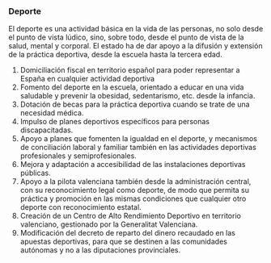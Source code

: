 ### Deporte
El deporte es una actividad básica en la vida de las personas, no solo desde el punto de vista lúdico, sino, sobre todo, desde el punto de vista de la salud, mental y corporal. El estado ha de dar apoyo a la difusión y extensión de la práctica deportiva, desde la escuela hasta la tercera edad.

1. Domiciliación fiscal en territorio español para poder representar a España en cualquier actividad deportiva
2. Fomento del deporte en la escuela, orientado a educar en una vida saludable y prevenir la obesidad, sedentarismo, etc. desde la infancia. 
3. Dotación de becas para la práctica deportiva cuando se trate de una necesidad médica. 
4. Impulso de planes deportivos específicos para personas discapacitadas. 
5. Apoyo a planes que fomenten la igualdad en el deporte, y mecanismos de conciliación laboral y familiar también en las actividades deportivas profesionales y semiprofesionales.  
6. Mejora y adaptación a accesibilidad de las instalaciones deportivas públicas.
7. Apoyo a la pilota valenciana también desde la administración central, con su reconocimiento legal como deporte, de modo que permita su práctica y promoción en las mismas condiciones que cualquier otro deporte con reconocimiento estatal.
8. Creación de un Centro de Alto Rendimiento Deportivo en territorio valenciano, gestionado por la Generalitat Valenciana.
9. Modificación del decreto de reparto del dinero recaudado en las apuestas deportivas, para que se destinen a las comunidades autónomas y no a las diputaciones provinciales.
